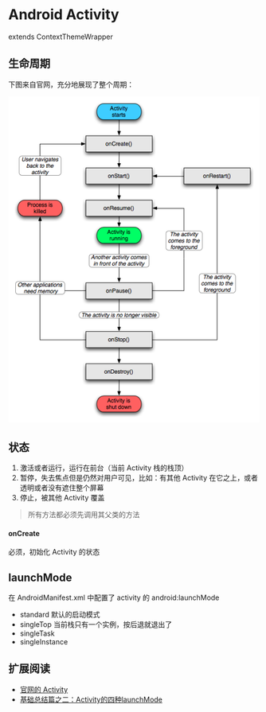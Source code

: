 # Android Activity 

extends ContextThemeWrapper

## 生命周期

下图来自官网，充分地展现了整个周期：

<img src="activity.gif" />

## 状态

1. 激活或者运行，运行在前台（当前 Activity 栈的栈顶）
2. 暂停，失去焦点但是仍然对用户可见，比如：有其他 Activity 在它之上，或者透明或者没有遮住整个屏幕
3. 停止，被其他 Activity 覆盖

> 所有方法都必须先调用其父类的方法

#### onCreate

必须，初始化 Activity 的状态


## launchMode

在 AndroidManifest.xml 中配置了 activity 的 android:launchMode 

* standard			默认的启动模式
* singleTop			当前栈只有一个实例，按后退就退出了
* singleTask
* singleInstance





## 扩展阅读

* [官网的 Activity](http://developer.android.com/reference/android/app/Activity.html)
* [基础总结篇之二：Activity的四种launchMode](http://blog.csdn.net/liuhe688/article/details/6754323/)